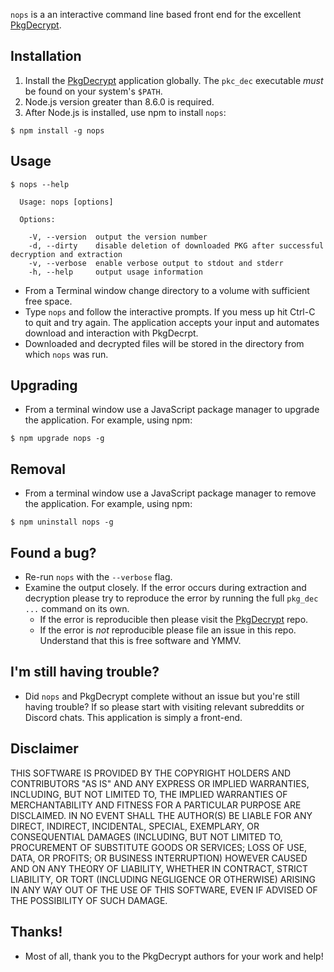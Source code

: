 `nops` is a an interactive command line based front end for the excellent [PkgDecrypt](https://github.com/weaknespase/PkgDecrypt/).

## Installation

1. Install the [PkgDecrypt](https://github.com/weaknespase/PkgDecrypt/) application globally. The `pkc_dec` executable _must_ be found on your system's `$PATH`.
2. Node.js version greater than 8.6.0 is required.
3. After Node.js is installed, use npm to install `nops`:

```
$ npm install -g nops
```

## Usage

```
$ nops --help

  Usage: nops [options]

  Options:

    -V, --version  output the version number
    -d, --dirty    disable deletion of downloaded PKG after successful decryption and extraction
    -v, --verbose  enable verbose output to stdout and stderr
    -h, --help     output usage information
```

* From a Terminal window change directory to a volume with sufficient free space.
* Type `nops` and follow the interactive prompts. If you mess up hit Ctrl-C to quit and try again. The application accepts your input and automates download and interaction with PkgDecrpt.
* Downloaded and decrypted files will be stored in the directory from which `nops` was run.

## Upgrading

* From a terminal window use a JavaScript package manager to upgrade the application. For example, using npm:

```
$ npm upgrade nops -g
```

## Removal

* From a terminal window use a JavaScript package manager to remove the application. For example, using npm:

```
$ npm uninstall nops -g
```

## Found a bug?

* Re-run `nops` with the `--verbose` flag.
* Examine the output closely. If the error occurs during extraction and decryption please try to reproduce the error by running the full `pkg_dec ...` command on its own.
  * If the error is reproducible then please visit the [PkgDecrypt](https://github.com/weaknespase/PkgDecrypt/) repo.
  * If the error is _not_ reproducible please file an issue in this repo. Understand that this is free software and YMMV.

## I'm still having trouble?

* Did `nops` and PkgDecrypt complete without an issue but you're still having trouble? If so please start with visiting relevant subreddits or Discord chats. This application is simply a front-end.

## Disclaimer

THIS SOFTWARE IS PROVIDED BY THE COPYRIGHT HOLDERS AND CONTRIBUTORS "AS IS" AND ANY EXPRESS OR IMPLIED WARRANTIES, INCLUDING, BUT NOT LIMITED TO, THE IMPLIED WARRANTIES OF MERCHANTABILITY AND FITNESS FOR A PARTICULAR PURPOSE ARE DISCLAIMED. IN NO EVENT SHALL THE AUTHOR(S) BE LIABLE FOR ANY DIRECT, INDIRECT, INCIDENTAL, SPECIAL, EXEMPLARY, OR CONSEQUENTIAL DAMAGES (INCLUDING, BUT NOT LIMITED TO, PROCUREMENT OF SUBSTITUTE GOODS OR SERVICES; LOSS OF USE, DATA, OR PROFITS; OR BUSINESS INTERRUPTION) HOWEVER CAUSED AND ON ANY THEORY OF LIABILITY, WHETHER IN CONTRACT, STRICT LIABILITY, OR TORT (INCLUDING NEGLIGENCE OR OTHERWISE) ARISING IN ANY WAY OUT OF THE USE OF THIS SOFTWARE, EVEN IF ADVISED OF THE POSSIBILITY OF SUCH DAMAGE.

## Thanks!

* Most of all, thank you to the PkgDecrypt authors for your work and help!
